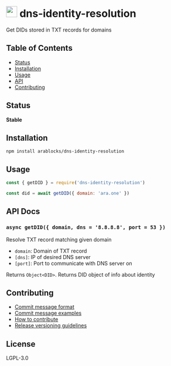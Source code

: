 <img src="https://github.com/arablocks/dns-identity-resolution/blob/master/ara.png" width="30" height="30" /> dns-identity-resolution
========

Get DIDs stored in TXT records for domains

## Table of Contents
* [Status](#status)
* [Installation](#installation)
* [Usage](#usage)
* [API](#api)
* [Contributing](#contributing)

## Status
**Stable**

## Installation

`npm install arablocks/dns-identity-resolution`

## Usage
```js
const { getDID } = require('dns-identity-resolution')

const did = await getDID({ domain: 'ara.one' })
```

## API Docs

<a name="getDID"></a>
### `async getDID({ domain, dns = '8.8.8.8', port = 53 })`
Resolve TXT record matching given domain

- `domain`: Domain of TXT record
- `[dns]`: IP of desired DNS server
- `[port]`: Port to communicate with DNS server on

Returns `Object<DID>`. Returns DID object of info about identity

## Contributing
- [Commit message format](/.github/COMMIT_FORMAT.md)
- [Commit message examples](/.github/COMMIT_FORMAT_EXAMPLES.md)
- [How to contribute](/.github/CONTRIBUTING.md)
- [Release versioning guidelines](https://semver.org/)

## License
LGPL-3.0
